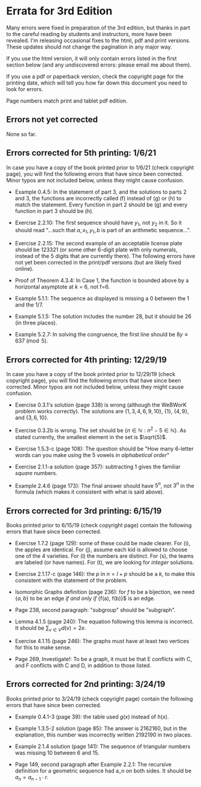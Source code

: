 
# Errata for 3rd Edition

Many errors were fixed in preparation of the 3rd edition, but thanks in part to the careful reading by students and instructors, more have been revealed.  I'm releasing occasional fixes to the html, pdf and print versions.  These updates should not change the pagination in any major way.

If you use the html version, it will only contain errors listed in the first section below (and any undiscovered errors: please email me about them).

If you use a pdf or paperback version, check the copyright page for the printing date, which will tell you how far down this document you need to look for errors.

Page numbers match print and tablet pdf edition.

## Errors not yet corrected

None so far.

## Errors corrected for 5th printing: 1/6/21

In case you have a copy of the book printed prior to 1/6/21 (check copyright page), you will find the following errors that have since been corrected.  Minor typos are not included below, unless they might cause confusion.

* Example 0.4.5: In the statement of part 3, and the solutions to parts 2 and 3, the functions are incorrectly called \(f\) instead of \(g\) or \(h\) to match the statement.  Every function in part 2 should be \(g\) and every function in part 3 should be \(h\).

* Exercise 2.2.10: The first sequence should have $y_1$, not $y_2$ in it.  So it should read "...such that $a, x_1, y_1, b$ is part of an arithmetic sequence...".

* Exercise 2.2.15: The second example of an acceptable license plate should be 123321 (or some other 6-digit plate with only numerals, instead of the 5 digits that are currently there).
The following errors have not yet been corrected in the print/pdf versions (but are likely fixed online).

* Proof of Theorem 4.3.4: In Case 1, the function is bounded above by a horizontal asymptote at *k* = 6, not f=6.

* Example 5.1.1: The sequence as displayed is missing a 0 between the 1 and the 1/7.

* Example 5.1.5: The solution includes the number 28, but it should be 26 (in three places).

* Example 5.2.7: In solving the congruence, the first line should be $8y \equiv 637 \pmod{5}$.

## Errors corrected for 4th printing: 12/29/19

In case you have a copy of the book printed prior to 12/29/19 (check copyright page), you will find the following errors that have since been corrected.  Minor typos are not included below, unless they might cause confusion.

* Exercise 0.3.1's solution (page 338) is wrong (although the WeBWorK problem works correctly).  The solutions are $\{1,3,4,6,9,10\}$, $\{1\}$, $\{4,9\}$, and $\{3,6,10\}$.

* Exercise 0.3.2b is wrong.  The set should be $\{n \in \mathbb N : n^2 - 5 \in \mathbb N\}$.  As stated currently, the smallest element in the set is $\sqrt{5}$.

* Exercise 1.5.3-c (page 108): The question should be "How many 6-letter words can you make using the 5 vowels *in alphabetical order*"

* Exercise 2.1.1-a solution (page 357): subtracting 1 gives the familiar *square* numbers.

* Example 2.4.6 (page 173): The final answer should have $5^n$, not $3^n$ in the formula (which makes it consistent with what is said above).
 
## Errors corrected for 3rd printing: 6/15/19

Books printed prior to 6/15/19 (check copyright page) contain the following errors that have since been corrected.


* Exercise 1.7.2 (page 129): some of these could be made clearer.  For (i), the apples are identical.  For (j), assume each kid is allowed to choose one of the 4 varieties.  For (l) the numbers are distinct.  For (s), the teams are labeled (or have names).  For (t), we are looking for *integer* solutions.

* Exercise 2.1.17-c (page 146): the $p$ in $n = l+p$ should be a $k$, to make this consistent with the statement of the problem.  

* Isomorphic Graphs definition (page 236): for $f$ to be a bijection, we need $\{a,b\}$ to be an edge *if and only if* \{f(a), f(b)\}$ is an edge.  

* Page 238, second paragraph: "subgroup" should be "subgraph".

* Lemma 4.1.5 (page 240): The equation following this lemma is incorrect.  It should be $\sum_{v\in V} d(v) = 2e$.

* Exercise 4.1.15 (page 246): The graphs must have at least two vertices for this to make sense.

* Page 269, Investigate!: To be a graph, it must be that E conflicts with C, and F conflicts with C and D, in addition to those listed.




## Errors corrected for 2nd printing: 3/24/19

Books printed prior to 3/24/19 (check copyright page) contain the following errors that have since been corrected. 

* Example 0.4.1-3 (page 39): the table used $g(x)$ instead of $h(x)$.

* Example 1.3.5-2 solution (page 85): The answer is 2162160, but in the explanation, this number was incorrectly written 2192190 in two places.

* Example 2.1.4 solution (page 141): The sequence of triangular numbers was missing 10 between 6 and 15.

* Page 149, second paragraph after Example 2.2.1: The recursive definition for a geometric sequence had a_n on both sides.  It should be $a_n = a_{n-1}\cdot r$.